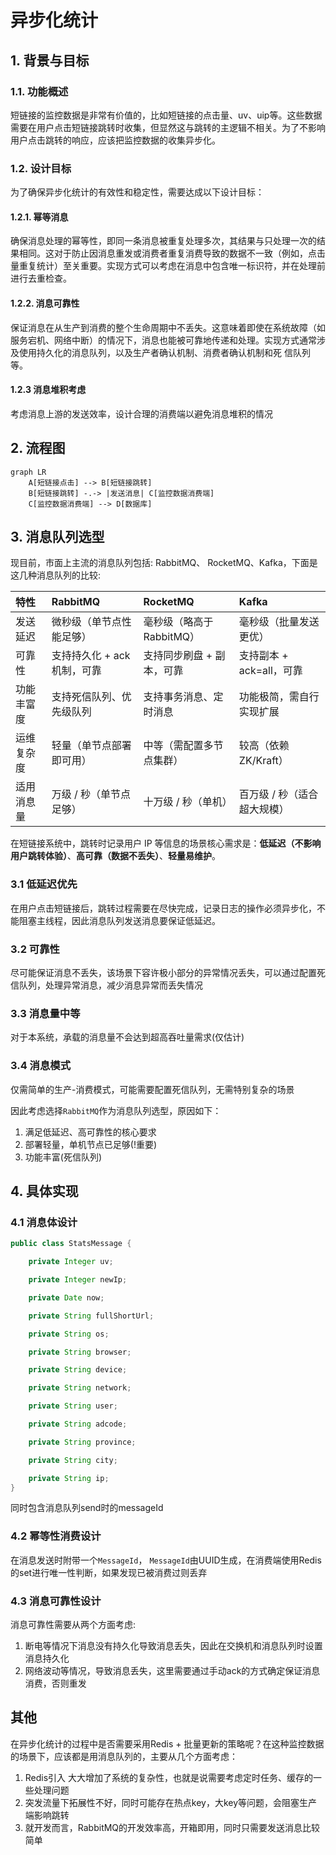 # 异步化统计

## 1. 背景与目标

### 1.1. 功能概述
短链接的监控数据是非常有价值的，比如短链接的点击量、uv、uip等。这些数据需要在用户点击短链接跳转时收集，但显然这与跳转的主逻辑不相关。为了不影响用户点击跳转的响应，应该把监控数据的收集异步化。

### 1.2. 设计目标
为了确保异步化统计的有效性和稳定性，需要达成以下设计目标：

#### 1.2.1. 幂等消息
确保消息处理的幂等性，即同一条消息被重复处理多次，其结果与只处理一次的结果相同。这对于防止因消息重发或消费者重复消费导致的数据不一致（例如，点击量重复统计）至关重要。实现方式可以考虑在消息中包含唯一标识符，并在处理前进行去重检查。

#### 1.2.2. 消息可靠性
保证消息在从生产到消费的整个生命周期中不丢失。这意味着即使在系统故障（如服务宕机、网络中断）的情况下，消息也能被可靠地传递和处理。实现方式通常涉及使用持久化的消息队列，以及生产者确认机制、消费者确认机制和死 信队列等。

#### 1.2.3 消息堆积考虑
考虑消息上游的发送效率，设计合理的消费端以避免消息堆积的情况

## 2. 流程图

```mermaid
graph LR
    A[短链接点击] --> B[短链接跳转]
    B[短链接跳转] -.-> |发送消息| C[监控数据消费端]
    C[监控数据消费端] --> D[数据库]
```

## 3. 消息队列选型
现目前，市面上主流的消息队列包括: RabbitMQ、 RocketMQ、Kafka，下面是这几种消息队列的比较:

| 特性         | RabbitMQ                 | RocketMQ                     | Kafka                      |
| :----------- | :----------------------- | :--------------------------- | :------------------------- |
| 发送延迟     | 微秒级（单节点性能足够） | 毫秒级（略高于 RabbitMQ）    | 毫秒级（批量发送更优）     |
| 可靠性       | 支持持久化 + ack 机制，可靠 | 支持同步刷盘 + 副本，可靠    | 支持副本 + ack=all，可靠   |
| 功能丰富度   | 支持死信队列、优先级队列 | 支持事务消息、定时消息       | 功能极简，需自行实现扩展   |
| 运维复杂度   | 轻量（单节点部署即可用） | 中等（需配置多节点集群）     | 较高（依赖 ZK/Kraft）      |
| 适用消息量   | 万级 / 秒（单节点足够）  | 十万级 / 秒（单机）          | 百万级 / 秒（适合超大规模）|

在短链接系统中，跳转时记录用户 IP 等信息的场景核心需求是：**低延迟（不影响用户跳转体验）**、**高可靠（数据不丢失）**、**轻量易维护**。

### 3.1 低延迟优先
在用户点击短链接后，跳转过程需要在尽快完成，记录日志的操作必须异步化，不能阻塞主线程，因此消息队列发送消息要保证低延迟。

### 3.2 可靠性
尽可能保证消息不丢失，该场景下容许极小部分的异常情况丢失，可以通过配置死信队列，处理异常消息，减少消息异常而丢失情况

### 3.3 消息量中等
对于本系统，承载的消息量不会达到超高吞吐量需求(仅估计)

### 3.4 消息模式
仅需简单的生产-消费模式，可能需要配置死信队列，无需特别复杂的场景

因此考虑选择`RabbitMQ`作为消息队列选型，原因如下：
1. 满足低延迟、高可靠性的核心要求
2. 部署轻量，单机节点已足够(!重要)
3. 功能丰富(死信队列)

## 4. 具体实现

### 4.1 消息体设计

```java
public class StatsMessage {

    private Integer uv;

    private Integer newIp;

    private Date now;

    private String fullShortUrl;

    private String os;

    private String browser;

    private String device;

    private String network;

    private String user;

    private String adcode;

    private String province;

    private String city;

    private String ip;
}
```

同时包含消息队列send时的messageId

### 4.2 幂等性消费设计

在消息发送时附带一个`MessageId`， `MessageId`由UUID生成，在消费端使用Redis的set进行唯一性判断，如果发现已被消费过则丢弃

### 4.3 消息可靠性设计

消息可靠性需要从两个方面考虑:
1. 断电等情况下消息没有持久化导致消息丢失，因此在交换机和消息队列时设置消息持久化
2. 网络波动等情况，导致消息丢失，这里需要通过手动ack的方式确定保证消息消费，否则重发

## 其他

在异步化统计的过程中是否需要采用Redis + 批量更新的策略呢？在这种监控数据的场景下，应该都是用消息队列的，主要从几个方面考虑：

1. Redis引入 大大增加了系统的复杂性，也就是说需要考虑定时任务、缓存的一些处理问题
2. 突发流量下拓展性不好，同时可能存在热点key，大key等问题，会阻塞生产端影响跳转
3. 就开发而言，RabbitMQ的开发效率高，开箱即用，同时只需要发送消息比较简单



